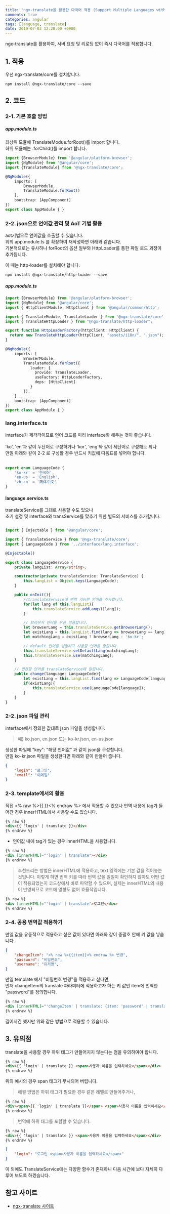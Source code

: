 ```yaml
---
title: "ngx-translate을 활용한 다국어 적용 (Support Multiple Languages with ngx-translate)"
comments: true
categories: angular
tags: [language, translate]
date: 2019-07-03 12:20:00 +0900
---
```




ngx-translate를 활용하여, 서버 요청 및 리로딩 없이 즉시 다국어를 적용합니다.<br>


## 1. 적용



우선 ngx-translate/core를 설치합니다.<br>

```
npm install @ngx-translate/core --save
```
    

## 2. 코드

### 2-1. 기본 호출 방법

##### app.module.ts

최상위 모듈에 TranslateModue.forRoot()를 import 합니다.<br>
하위 모듈에는 .forChild()를 import 합니다.<br>

```ts
import {BrowserModule} from '@angular/platform-browser';
import {NgModule} from '@angular/core';
import {TranslateModule} from '@ngx-translate/core';

@NgModule({
    imports: [
        BrowserModule,
        TranslateModule.forRoot()
    ],
    bootstrap: [AppComponent]
})
export class AppModule { }
```


### 2-2. json으로 언어값 관리 및 AoT 기법 활용

aot기법으로 언어값을 호출할 수 있습니다. <br>
위의 app.module.ts 를 확장하여 재작성하면 아래와 같습니다.<br>
기본적으로는 유사하나 forRoot의 옵션 일부와 HttpLoader를 통한 파일 로드 과정이 추가됩니다.<br>

이 때는 http-loader를 설치해야 합니다.<br>

```
npm install @ngx-translate/http-loader --save
```

##### app.module.ts

```ts
import {BrowserModule} from '@angular/platform-browser';
import {NgModule} from '@angular/core';
import { HttpClientModule, HttpClient } from '@angular/common/http';

import { TranslateModule, TranslateLoader } from '@ngx-translate/core';
import { TranslateHttpLoader } from "@ngx-translate/http-loader";

export function HttpLoaderFactory(httpClient: HttpClient) {
  return new TranslateHttpLoader(httpClient, "assets/i18n/", ".json");
}

@NgModule({
    imports: [
        BrowserModule,
        TranslateModule.forRoot({
           loader: {
             provide: TranslateLoader,
             useFactory: HttpLoaderFactory,
             deps: [HttpClient]
           }
        }),
    ]
    bootstrap: [AppComponent]
})
export class AppModule { }
```

### lang.interface.ts

interface가 제각각이므로 언어 코드를 미리 interface화 해두는 것이 좋습니다.<br><br>
'ko', 'en'과 같이 두단어로 구성하거나 'kor', 'eng'와 같이 세단어로 구성해도 되나 <br>
만일 아래와 같이 2-2 로 구성할 경우 반드시 키값에 따옴표를 넣어야 합니다.<br><br>


```ts
export enum LanguageCode {
    'ko-kr' = '한국어',
    'en-us' = 'English',
    'zh-cn' = '简体中文'
}
```


#### language.service.ts

translateService를 그대로 사용할 수도 있으나 <br>초기 설정 및 interface와 transService를 맞추기 위한 별도의 서비스를 추가합니다.<br>

```ts

import { Injectable } from '@angular/core';

import { TranslateService } from '@ngx-translate/core';
import { LanguageCode } from '../interface/lang.interface';

@Injectable()

export class LanguageService {
    private langList: Array<string>;

    constructor(private translateService: TranslateService) {
        this.langList = Object.keys(LanguageCode);
    }

    public onInit(){
        //translateService에 변역 가능한 언어를 추가합니다.
        for(let lang of this.langList){
            this.translateService.addLangs([lang]);
        }

        // 브라우저 언어를 우선 적용합니다.
        let browserLang = this.translateService.getBrowserLang();
        let existLang = this.langList.find(lang => browserLang == lang);
        let matchingLang = existLang ? browserLang : 'ko-kr';

        // default 언어를 설정하고 사용할 언어를 정합니다.
        this.translateService.setDefaultLang(matchingLang);
        this.translateService.use(matchingLang);
    }

    // 변경할 언어를 translateService에 알립니다.
    public change(language: LanguageCode){
        let existLang = this.langList.find(lang => LanguageCode[language] == lang);
        if(existLang){
            this.translateService.use(LanguageCode[language]);
        }
    }
}
```

### 2-2. json 파일 관리

interface에서 정의한 값대로 json 파일을 생성합니다.<br>
> 예) ko.json, en.json 또는 ko-kr.json, en-us.json

생성한 파일에 "key": "해당 언어값" 과 같이 json을 구성합니다.<br>
만일 ko-kr.json 파일을 생성한다면 아래와 같이 만들어 줍니다.<br>

```json
{
    "login": "로그인",
    "email": "이메일" 
}
```

### 2-3. template에서의 활용

직접 <% raw %>{{ }}<% endraw %> 에서 적용할 수 있으나 번역 내용에 tag가 들어간 경우 innerHTML에서 사용할 수도 있습니다.<br>

```html
{% raw %}
<div>{{ 'login' | translate }}</div>
{% endraw %}
```

- 언어값 내에 tag가 있는 경우 innerHTML을 사용합니다.

```html
{% raw %}
<div [innerHTML]="'login' | translate"></div>
{% endraw %}
```

> 추천드리는 방법은 innerHTML에 적용하고, text 영역에는 기본 값을 적어놓는 것입니다. 이렇게 하면 번역 키를 따라 번역 값을 일일이 확인하지 않아도 어떤 값이 적용되었는지 코드상에서 바로 파악할 수 있으며, 실제는 innerHTML의 내용이 반영되므로 코드에 영향도 없어 효율적입니다.

```html
{% raw %}
<div [innerHTML]="'login' | translate">로그인</div>
{% endraw %}
```

### 2-4. 공용 번역값 적용하기

만일 값을 유동적으로 적용하고 싶은 값이 있다면 아래와 같이 중괄호 안에 키 값을 넣습니다.<br>

```json
{
    "changeItem": "<% raw %>{{item}}<% endraw %> 변경",
    "password": "비밀번호",
    "username": "유저명",
}
```

만일 template 에서 "비밀번호 변경"을 적용하고 싶다면, <br>
먼저 changeItem의 translate 파라미터에 적용하고자 하는 키 값인 item에 번역한 "password"를 정의합니다. <br>

```html
{% raw %}
<div [innerHTML]="'changeItem' | translate: {item: 'password' | translate } "></div>
{% endraw %}
```

길어지긴 했지만 위와 같은 방법으로 적용할 수 있습니다.<br>


## 3. 유의점

translate을 사용할 경우 하위 태그가 만들어지지 않는다는 점을 유의하여야 합니다.<br>

```html
{% raw %}
<div>{{ 'login' | translate }} <span>사용자 이름을 입력하세요</span></div>
{% endraw %}
```

위의 예시의 경우 span 태그가 무시되어 버립니다.<br>

> 해결 방법은 하위 태그가 필요한 경우 같은 레벨로 만들어주거나,<br>

```html
{% raw %}
<div><span>{{ 'login' | translate }}</span> <span>사용자 이름을 입력하세요</span></div>
{% endraw %}
```

> 번역에 하위 태그를 포함할 수 있습니다.
```html
{% raw %}
<div>{{ 'login' | translate }} <span>사용자 이름을 입력하세요</span></div>
{% endraw %}
```

```json
{
    "login": "로그인 <span>사용자 이름을 입력하세요</span>"
}
```


이 외에도 TranslateService에는 다양한 함수가 존재하니 다음 시간에 보다 자세히 다루어 보도록 하겠습니다.<br>

## 참고 사이트
- [ngx-translate 사이트](https://github.com/ngx-translate/core)